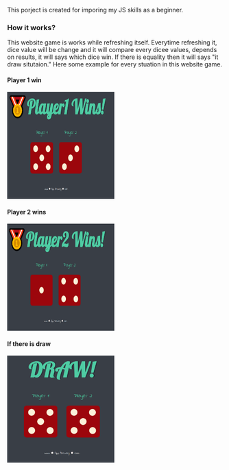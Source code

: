 <p>This porject is created for imporing my JS skills as a beginner. </p>
<h3>How it works?</h3>
<p>This website game is works while refreshing itself. Everytime refreshing it, dice value will be change and it will compare every dicee values, depends on results, it will says which dice win. If there is equality then it will says "it draw situtaion." 
Here some example for every stuation in this website game.
</p>

<h4>Player 1 win</h4>
<img src= "player1wins.png" height="250px" width="250px">

<h4>Player 2 wins</h4>
<img src="player2wins.png" height="250px" width="250px">

<h4>If there is draw</h4>
<img src="draw.png" height="250px" width="250px">

